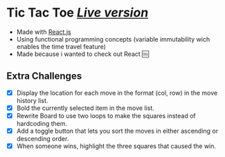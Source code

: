 # Tic Tac Toe [*Live version*](https://mkrupauskas.github.io/Tic-Tac-Toe-React.js)
* Made with [React.js](https://facebook.github.io/react/)
* Using functional programming concepts (variable immutability wich enables the time travel feature)
* Made because i wanted to check out React :cool:

## Extra Challenges

* [x] Display the location for each move in the format (col, row) in the move history list.
* [x] Bold the currently selected item in the move list.
* [x] Rewrite Board to use two loops to make the squares instead of hardcoding them.
* [x] Add a toggle button that lets you sort the moves in either ascending or descending order.
* [x] When someone wins, highlight the three squares that caused the win.